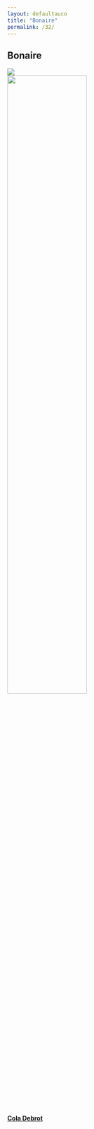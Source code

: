```yaml
---
layout: defaultauco
title: "Bonaire"
permalink: /32/
---
```

<div class="container-0">
    <div class="container-title">
        <span class="country"><h2>Bonaire</h2></span>
        <div class="photo-co">
          <img src="http://www.alluradirect.com/images/Bonaire/Maps/bonaire-vacation-homes-island.gif" >
    </div>
</div>
<!-- partial:index.partial.html -->
<div class="container">
  <div class="timeline clearfix">
  <div class="vertical-line">
    <div id="post-1" class="vesti-col timeline-post">
   <div class="vesti-content-wrapper">
     <div class="photo">
       <img src="https://literatuurmuseum.nl/media/uploads/image/Cola%20debrot%20als%20gev-1980x_-quality(80).jpg"  width="60%">
       <div class="vesti-date-wrapper">
         <div class="vesti-date">
         </div>
       </div>
     </div>
     <div class="vesti-desc">
       <a class="desc-a" href="#">
         <h4><a href="/cdebrot">Cola Debrot</a></h4>
       </a>
     </div>
   </div>
 </div>